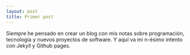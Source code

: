 ```yaml
---
layout: post
title: Primer post
---
```


Siempre he pensado en crear un blog con mis notas sobre programación, tecnología y nuevos proyectos de software. Y aquí va mi n-ésimo intento con Jekyll y Github pages.